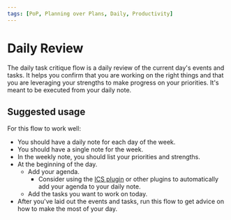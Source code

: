 ```yaml
---
tags: [PoP, Planning over Plans, Daily, Productivity]
---
```

# Daily Review

The daily task critique flow is a daily review of the current day's events and tasks. It helps you confirm that you are working on the right things and that you are leveraging your strengths to make progress on your priorities. It's meant to be executed from your daily note.

## Suggested usage

For this flow to work well:

- You should have a daily note for each day of the week.
- You should have a single note for the week.
- In the weekly note, you should list your priorities and strengths.
- At the beginning of the day.
  - Add your agenda.
    - Consider using the [ICS plugin](https://github.com/muness/obsidian-ics) or other plugins to automatically add your agenda to your daily note.
  - Add the tasks you want to work on today.
- After you've laid out the events and tasks, run this flow to get advice on how to make the most of your day.
